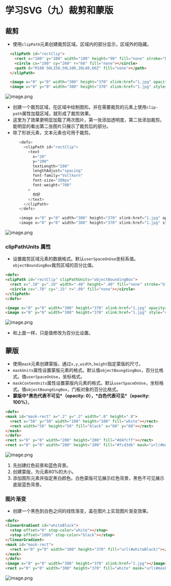 # 学习SVG（九）裁剪和蒙版

## 裁剪

- 使用`clipPath`元素创建裁剪区域。区域内的部分显示，区域外的隐藏。

```html
  <clipPath id="rectClip">
    <rect x="100" y="100" width="100" height="90" fill="none" stroke="black"></rect>
    <circle cx="100" cy="260" r="60" fill="none"></circle>
    <path d="M100 50L150,50L100,20L40,60Z" fill="none"></path>
  </clipPath>

  <image x="0" y="0" width="300" height="370" xlink:href="1.jpg" opacity="0.2"></image>
  <image x="0" y="0" width="300" height="370" xlink:href="1.jpg" style="clip-path: url(#rectClip)"></image>
```

![image.png](./images/svg_9_1.jpg)

- 创建一个裁剪区域，在区域中绘制图形。并在需要裁剪的元素上使用`clip-path`属性加载区域，就形成了裁剪效果。
- 这里为了效果更明显加载了两次图片，第一张添加透明度，第二张添加裁剪。能明显的看出第二张图片只展示了裁剪后的部分。
- 除了形状元素，文本元素也可用于裁剪。

```js
      <defs>
        <clipPath id="rectClip">
          <text
            x="20"
            y="200"
            textLength="200"
            lengthAdjust="spacing"
            font-family="Vollkorn"
            font-size="100px"
            font-weight="700"
          >
            你好
          </text>
        </clipPath>
      </defs>

      <image x="0" y="0" width="300" height="370" xlink:href="1.jpg" opacity="0.2"></image>
      <image x="0" y="0" width="300" height="370" xlink:href="1.jpg" style="clip-path: url(#rectClip)"></image>
```

![image.png](./images/svg_9_2.jpg)

### clipPathUnits 属性

- 设置裁剪区域元素的数据格式。默认`userSpaceOnUse`坐标系值。`objectBoundingBox`裁剪区域的百分比值。

```html
<defs>
<clipPath id="rectClip" clipPathUnits="objectBoundingBox">
  <rect x=".10" y=".10" width=".40" height=".40" fill="none" stroke="black"></rect>
  <circle cx=".70" cy=".15" r=".09" fill="none"></circle>
</clipPath>
</defs>

<image x="0" y="0" width="300" height="370" xlink:href="1.jpg" opacity="0.2"></image>
<image x="0" y="0" width="300" height="370" xlink:href="1.jpg" style="clip-path: url(#rectClip)"></image>
```

![image.png](./images/svg_9_3.jpg)

- 和上面一样，只是值修改为百分比设置。

## 蒙版

- 使用`mask`元素创建蒙版，通过`x,y,width,height`指定蒙版的尺寸。
- `maskUnits`属性设置蒙版元素的格式。默认值`objectBoungdingBox`，百分比格式。值`userSpaceOnUse`，坐标格式。
- `maskContenUnits`属性设置蒙版内元素的格式。默认`userSpaceOnUse`，坐标格式。值`objectBoungdingBox`，门板对象的百分比格式。
- **蒙版中\*黑色代表不可见\*（opacity: 0），\*白色代表可见\*（opacity: 100%）**。

```html
<defs>
<mask id="mask-rect" x=".2" y=".2" width=".8" height=".8">
  <rect x="50" y="50" width="100" height="100" fill="white"></rect>
  <rect width="50" height="50" fill="black" x="60" y="60"></rect>
</mask>
</defs>
<rect x="0" y="0" width="200" height="200" fill="#d4fcff"></rect>
<rect x="0" y="0" width="200" height="200" fill="#fcd3db" mask="url(#mask-rect)"></rect>
```

![image.png](./images/svg_9_4.jpg)

1. 先创建红色前景和蓝色背景。
2. 创建蒙版，为元素80%的大小。
3. 添加图形元素并指定黑白颜色。白色蒙版可见展示红色背景，黑色不可见展示底层蓝色背景。

### 图片渐变

- 创建一个黑色到白色之间的线性渐变，盖在图片上实现图片渐变效果。

```html
<defs>
<linearGradient id="whiteBlack">
  <stop offset="0" stop-color="white"></stop>
  <stop offset="100%" stop-color="black"></stop>
</linearGradient>
<mask id="mask-rect">
  <rect x="0" y="0" width="300" height="370" fill="url(#whiteBlack)"></rect>
</mask>
</defs>
<image x="0" y="0" width="300" height="370" xlink:href="1.jpg"></image>
<rect x="0" y="0" width="300" height="370" fill="white" mask="url(#mask-rect)"></rect>
```

![image.png](./images/svg_9_5.jpg)